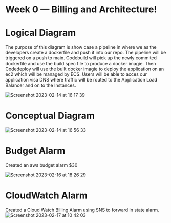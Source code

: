 # Week 0 — Billing and Architecture!

# Logical Diagram

The purpose of this diagram is show case a pipeline in where we as the developers create a dockerfile and push it into our repo. The pipeline will be triggered on a push to main. Codebuild will pick up the newly commited dockerfile and use the build spec file to produce a docker imagie. Then Codedeploy will use the built docker imagie to deploy the application on an ec2 which will be managed by ECS. Users will be able to acces our application visa DNS where traffic will be routed to the Application Load Balancer and on to the Instances.

![Screenshot 2023-02-14 at 16 17 39](https://user-images.githubusercontent.com/124910763/218805474-de8f070f-1763-4fd0-8a0e-f9e8f01ffa61.png)

# Conceptual Diagram
![Screenshot 2023-02-14 at 16 56 33](https://user-images.githubusercontent.com/124910763/218805289-2eeb8706-8dc9-49a8-a080-e683d5b7e4d8.png)

# Budget Alarm 

Created an aws budget alarm $30

![Screenshot 2023-02-16 at 18 26 29](https://user-images.githubusercontent.com/124910763/219455109-503a1bf2-1b66-481a-8555-4f85bfccf86b.png)

# CloudWatch Alarm

Created a Cloud Watch Billing Alarm using SNS to forward in state alarm.
![Screenshot 2023-02-17 at 10 42 03](https://user-images.githubusercontent.com/124910763/219622887-ffeadbdc-2a51-4599-9596-c818d7d9b7cf.png)
